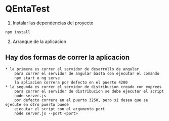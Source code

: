 # QEntaTest

1. Instalar las dependencias del proyecto 
```
npm install
```

2. Arranque de la aplicacion 

## Hay dos formas de correr la aplicacion

    * la primera es correr el servidor de desarrollo de angular
        para correr el servidor de angular basta con ejecutar el comando 
        npm start o ng serve
        la apliacion correra por defecto en el puerto 4200
    * la segunda es correr el servidor de distribucion creado con exprees 
        para correr el servidor de distribucion se debe ejecutar el script
        node server.js
        por defecto correra en el puerto 3250, pero si desea que se ejecute en otro puerto puede 
        ejecutar el script con el argumento port 
        node server.js --port <port>




